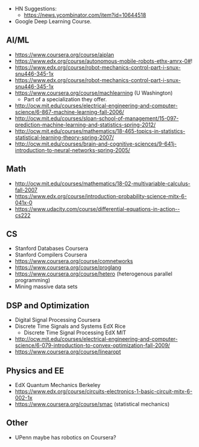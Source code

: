 * HN Suggestions:
    * https://news.ycombinator.com/item?id=10644518
* Google Deep Learning Course.

## AI/ML

* https://www.coursera.org/course/aiplan
* https://www.edx.org/course/autonomous-mobile-robots-ethx-amrx-0#!
* https://www.edx.org/course/robot-mechanics-control-part-i-snux-snu446-345-1x
* https://www.edx.org/course/robot-mechanics-control-part-i-snux-snu446-345-1x
* https://www.coursera.org/course/machlearning (U Washington)
    * Part of a specialization they offer.
* http://ocw.mit.edu/courses/electrical-engineering-and-computer-science/6-867-machine-learning-fall-2006/
* http://ocw.mit.edu/courses/sloan-school-of-management/15-097-prediction-machine-learning-and-statistics-spring-2012/
* http://ocw.mit.edu/courses/mathematics/18-465-topics-in-statistics-statistical-learning-theory-spring-2007/
* http://ocw.mit.edu/courses/brain-and-cognitive-sciences/9-641j-introduction-to-neural-networks-spring-2005/

## Math

* http://ocw.mit.edu/courses/mathematics/18-02-multivariable-calculus-fall-2007
* https://www.edx.org/course/introduction-probability-science-mitx-6-041x-0
* https://www.udacity.com/course/differential-equations-in-action--cs222

## CS

* Stanford Databases Coursera
* Stanford Compilers Coursera
* https://www.coursera.org/course/comnetworks
* https://www.coursera.org/course/proglang
* https://www.coursera.org/course/hetero (heterogenous parallel programming)
* Mining massive data sets

## DSP and Optimization

* Digital Signal Processing Coursera
* Discrete Time Signals and Systems EdX Rice
    * Discrete Time Signal Processing EdX MIT
* http://ocw.mit.edu/courses/electrical-engineering-and-computer-science/6-079-introduction-to-convex-optimization-fall-2009/
* https://www.coursera.org/course/linearopt

## Physics and EE

* EdX Quantum Mechanics Berkeley
* https://www.edx.org/course/circuits-electronics-1-basic-circuit-mitx-6-002-1x
* https://www.coursera.org/course/smac (statistical mechanics)

## Other

* UPenn maybe has robotics on Coursera?
